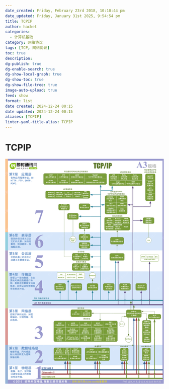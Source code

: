 ```yaml
---
date_created: Friday, February 23rd 2018, 10:10:44 pm
date_updated: Friday, January 31st 2025, 9:54:54 pm
title: TCPIP
author: hacket
categories:
  - 计算机基础
category: 网络协议
tags: [TCP, 网络协议]
toc: true
description: 
dg-publish: true
dg-enable-search: true
dg-show-local-graph: true
dg-show-toc: true
dg-show-file-tree: true
image-auto-upload: true
feed: show
format: list
date created: 2024-12-24 00:15
date updated: 2024-12-24 00:15
aliases: [TCPIP]
linter-yaml-title-alias: TCPIP
---
```


# TCPIP

![buevz](https://raw.githubusercontent.com/hacket/ObsidianOSS/master/obsidian/buevz.png)
